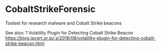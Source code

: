 # CobaltStrikeForensic
Toolset for research malware and Cobalt Strike beacons

See also:
1 Volatility Plugin for Detecting Cobalt Strike Beacon https://blog.jpcert.or.jp/.s/2018/08/volatility-plugin-for-detecting-cobalt-strike-beacon.html

